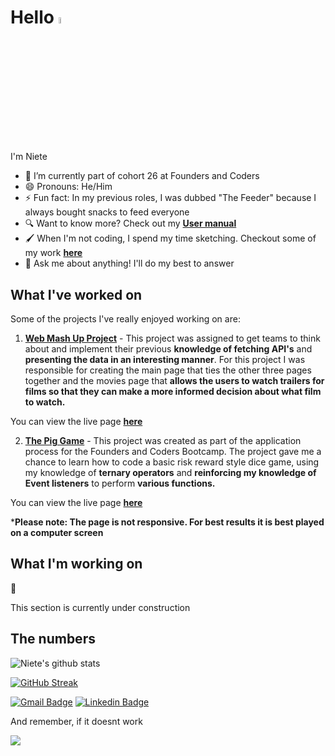 # Hello <img src="https://media.giphy.com/media/hvRJCLFzcasrR4ia7z/giphy.gif" width="5%">

I'm Niete

- 🌱 I’m currently part of cohort 26 at Founders and Coders
- 😄 Pronouns: He/Him
- ⚡ Fun fact: In my previous roles, I was dubbed "The Feeder" because I always bought snacks to feed everyone
- 🔍 Want to know more? Check out my [**User manual**](https://github.com/fac26/users-manuals/issues/3)
- 🖌️ When I'm not coding, I spend my time sketching. Checkout some of my work [**here**](https://www.instagram.com/nrdigimation/) 
- 💬 Ask me about anything! I'll do my best to answer

## What I've worked on

Some of the projects I've really enjoyed working on are:

1. [**Web Mash Up Project**](https://github.com/fac26/CatsDogsOrMovies) - This project was assigned to get teams to think about and implement their previous **knowledge of fetching API's** and **presenting the data in an interesting manner**. For this project I was responsible for creating the main page that ties the other three pages together and the movies page that **allows the users to watch trailers for films so that they can make a more informed decision about what film to watch.** 

You can view the live page [**here**](https://fac26.github.io/CatsDogsOrMovies/)

2. [**The Pig Game**](https://github.com/Psydwinder/Founders-6-The-Pig-Game) - This project was created as part of the application process for the Founders and Coders Bootcamp. The project gave me a chance to learn how to code a basic risk reward style dice game, using my knowledge of **ternary operators** and **reinforcing my knowledge of Event listeners** to perform **various functions.**

You can view the live page [**here**](https://psydwinder.github.io/Founders-6-The-Pig-Game/)

***Please note: The page is not responsive. For best results it is best played on a computer screen**

## What I'm working on

🚧

This section is currently under construction

## The numbers
![Niete's github stats](https://github-readme-stats.vercel.app/api?username=Psydwinder&theme=dracula&hide=stars,issues)

[![GitHub Streak](https://github-readme-streak-stats.herokuapp.com/?user=Psydwinder&theme=highcontrast)](https://git.io/streak-stats)


[![Gmail Badge](https://img.shields.io/badge/-nieteis@gmail.com-c14438?style=flat&logo=Gmail&logoColor=white)](mailto:nieteis@gmail.com "Connect via Email")
[![Linkedin Badge](https://img.shields.io/badge/-Psydwinder-blue?style=flat-square&logo=Linkedin&logoColor=white&link=https://https://www.linkedin.com/in/nieteratilal//)](https://www.linkedin.com/in/nieteratilal/)

And remember, if it doesnt work

<img src="https://media3.giphy.com/media/rcOlpTCkM1GAE/giphy.gif?cid=ecf05e476tgucmkfyth8qn8uqefih6ja8m0z4uic3ysyco0u&rid=giphy.gif&ct=g">
